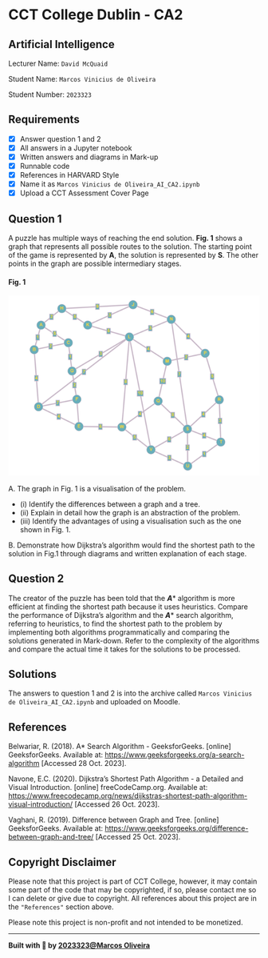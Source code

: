 # CCT College Dublin - CA2
## Artificial Intelligence

Lecturer Name: `David McQuaid`

Student Name: `Marcos Vinicius de Oliveira`

Student Number: `2023323`

## Requirements
- [x] Answer question 1 and 2
- [x] All answers in a Jupyter notebook
- [x] Written answers and diagrams in Mark-up
- [x] Runnable code
- [x] References in HARVARD Style
- [x] Name it as `Marcos Vinicius de Oliveira_AI_CA2.ipynb`
- [x] Upload a CCT Assessment Cover Page

## Question 1
A puzzle has multiple ways of reaching the end solution. **Fig. 1** shows a graph that represents all possible routes to the solution. The starting point of the game is represented by **A**, the solution is represented by **S**. The other points in the graph are possible intermediary stages.

#### Fig. 1
![alt text](/assets/Fig1.png "Fig. 1")

A. The graph in Fig. 1 is a visualisation of the problem.
- (i) Identify the differences between a graph and a tree. 
- (ii) Explain in detail how the graph is an abstraction of the problem.
- (iii) Identify the advantages of using a visualisation such as the one shown in Fig. 1.

B. Demonstrate how Dijkstra’s algorithm would find the shortest path to the solution in Fig.1 through diagrams and written explanation of each stage.

## Question 2
The creator of the puzzle has been told that the ***A**** algorithm is more efficient at finding the shortest path because it uses heuristics. Compare the performance of Dijkstra’s algorithm and the ***A**** search algorithm, referring to heuristics, to find the shortest path to the problem by implementing both algorithms programmatically and comparing the solutions generated in Mark-down. Refer to the complexity of the algorithms and compare the actual time it takes for the solutions to be processed.

## Solutions
The answers to question 1 and 2 is into the archive called `Marcos Vinicius de Oliveira_AI_CA2.ipynb` and uploaded on Moodle.

## References
Belwariar, R. (2018). A* Search Algorithm - GeeksforGeeks. [online] GeeksforGeeks. Available at: https://www.geeksforgeeks.org/a-search-algorithm [Accessed 28 Oct. 2023].

Navone, E.C. (2020). Dijkstra’s Shortest Path Algorithm - a Detailed and Visual Introduction. [online] freeCodeCamp.org. Available at: https://www.freecodecamp.org/news/dijkstras-shortest-path-algorithm-visual-introduction/ [Accessed 26 Oct. 2023].

Vaghani, R. (2019). Difference between Graph and Tree. [online] GeeksforGeeks. Available at: https://www.geeksforgeeks.org/difference-between-graph-and-tree/ [Accessed 25 Oct. 2023].


## Copyright Disclaimer
Please note that this project is part of CCT College, however, it may contain some part of the code that may be copyrighted, if so, please contact me so I can delete or give due to copyright. All references about this project are in the `"References"` section above.

Please note this project is non-profit and not intended to be monetized.

---

<strong>Built with 💙 by [2023323@Marcos Oliveira](https://www.linkedin.com/in/pgmarcosoliveira/)</strong>